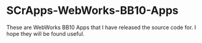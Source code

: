 SCrApps-WebWorks-BB10-Apps
====================

These are WebWorks BB10 Apps that I have released the source code for. I hope they will be found useful.